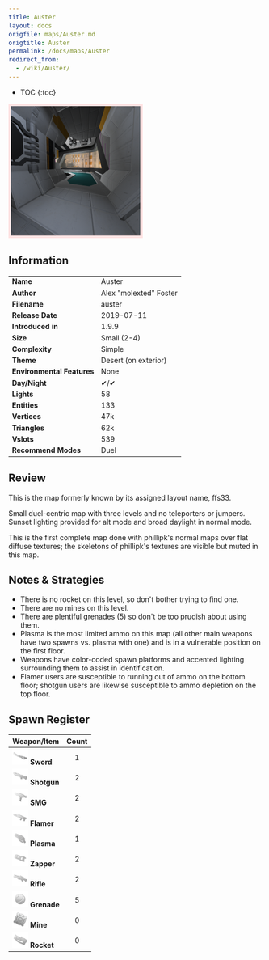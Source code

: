 ```yaml
---
title: Auster
layout: docs
origfile: maps/Auster.md
origtitle: Auster
permalink: /docs/maps/Auster
redirect_from:
  - /wiki/Auster/
---
```

* TOC
{:toc}
<img style='border:5px solid #ffe0e0e0' src="../images/maps/auster.png" width="256px" />

## Information

|                            |                                      |
|----------------------------|--------------------------------------|
| **Name**                   | Auster                               |
| **Author**                 | Alex "molexted" Foster               |
| **Filename**               | auster                               |
| **Release Date**           | 2019-07-11                           |
| **Introduced in**          | 1.9.9                                |
| **Size**                   | Small (2-4)                          |
| **Complexity**             | Simple                               |
| **Theme**                  | Desert (on exterior)                 |
| **Environmental Features** | None                                 |
| **Day/Night**              | ✔/✔                                  |
| **Lights**                 | 58                                   |
| **Entities**               | 133                                  |
| **Vertices**               | 47k                                  |
| **Triangles**              | 62k                                  |
| **Vslots**                 | 539                                  |
| **Recommend Modes**        | Duel                                 |

## Review
This is the map formerly known by its assigned layout name, ffs33.

Small duel-centric map with three levels and no teleporters or jumpers. Sunset lighting provided for alt mode and broad daylight in normal mode.

This is the first complete map done with phillipk's normal maps over flat diffuse textures; the skeletons of phillipk's textures are visible but muted in this map.

## Notes & Strategies

- There is no rocket on this level, so don't bother trying to find one.
- There are no mines on this level.
- There are plentiful grenades (5) so don't be too prudish about using them.
- Plasma is the most limited ammo on this map (all other main weapons have two spawns vs. plasma with one) and is in a vulnerable position on the first floor.
- Weapons have color-coded spawn platforms and accented lighting surrounding them to assist in identification.
- Flamer users are susceptible to running out of ammo on the bottom floor; shotgun users are likewise susceptible to ammo depletion on the top floor.

## Spawn Register

| Weapon/Item                                                         | Count |
|---------------------------------------------------------------------|:-----:|
| <img src="../images/weapons/sword.png" width="32px"/> **Sword**     |   1   |
| <img src="../images/weapons/shotgun.png" width="32px"/> **Shotgun** |   2   |
| <img src="../images/weapons/smg.png" width="32px"/> **SMG**         |   2   |
| <img src="../images/weapons/flamer.png" width="32px"/> **Flamer**   |   2   |
| <img src="../images/weapons/plasma.png" width="32px"/> **Plasma**   |   1   |
| <img src="../images/weapons/zapper.png" width="32px"/> **Zapper**   |   2   |
| <img src="../images/weapons/rifle.png" width="32px"/> **Rifle**     |   2   |
| <img src="../images/weapons/grenade.png" width="32px"/> **Grenade** |   5   |
| <img src="../images/weapons/mine.png" width="32px"/> **Mine**       |   0   |
| <img src="../images/weapons/rocket.png" width="32px"/> **Rocket**   |   0   |
